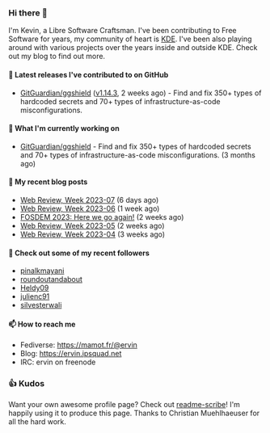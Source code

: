 ### Hi there 👋

I'm Kevin, a Libre Software Craftsman. I've been contributing to Free Software for years,
my community of heart is [KDE](https://kde.org). I've been also playing around with various
projects over the years inside and outside KDE. Check out my blog to find out more.

#### 🔭 Latest releases I've contributed to on GitHub

- [GitGuardian/ggshield](https://github.com/GitGuardian/ggshield) ([v1.14.3](https://github.com/GitGuardian/ggshield/releases/tag/v1.14.3), 2 weeks ago) - Find and fix 350&#43; types of hardcoded secrets and 70&#43; types of infrastructure-as-code misconfigurations.

#### 🌱 What I'm currently working on

- [GitGuardian/ggshield](https://github.com/GitGuardian/ggshield) - Find and fix 350&#43; types of hardcoded secrets and 70&#43; types of infrastructure-as-code misconfigurations. (3 months ago)

#### 📜 My recent blog posts

- [Web Review, Week 2023-07](https://ervin.ipsquad.net/blog/2023/02/17/web-review-week-2023-07/) (6 days ago)
- [Web Review, Week 2023-06](https://ervin.ipsquad.net/blog/2023/02/10/web-review-week-2023-06/) (1 week ago)
- [FOSDEM 2023: Here we go again!](https://ervin.ipsquad.net/blog/2023/02/05/fosdem-2023-here-we-go-again/) (2 weeks ago)
- [Web Review, Week 2023-05](https://ervin.ipsquad.net/blog/2023/02/03/web-review-week-2023-05/) (2 weeks ago)
- [Web Review, Week 2023-04](https://ervin.ipsquad.net/blog/2023/01/27/web-review-week-2023-04/) (3 weeks ago)

#### 👯 Check out some of my recent followers

- [pinalkmayani](https://github.com/pinalkmayani)
- [roundoutandabout](https://github.com/roundoutandabout)
- [Heldy09](https://github.com/Heldy09)
- [julienc91](https://github.com/julienc91)
- [silvesterwali](https://github.com/silvesterwali)

#### 📫 How to reach me

- Fediverse: https://mamot.fr/@ervin
- Blog: https://ervin.ipsquad.net
- IRC: ervin on freenode

### 👍 Kudos

Want your own awesome profile page? Check out [readme-scribe](https://github.com/muesli/readme-scribe)!
I'm happily using it to produce this page. Thanks to Christian Muehlhaeuser for all the hard work.

